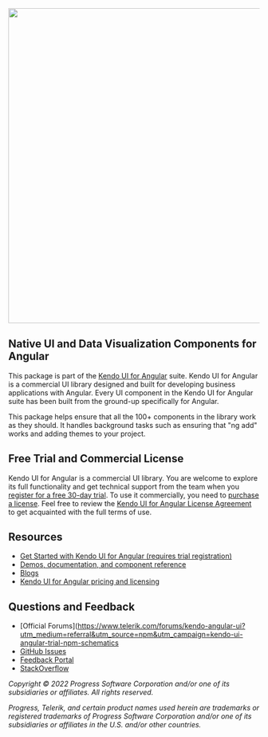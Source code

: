 <a href="https://www.telerik.com/kendo-angular-ui/" target="_blank">
<img width="631" src="https://www.telerik.com/kendo-angular-ui/npm-banner.svg">
</a>

## Native UI and Data Visualization Components for Angular

This package is part of the [Kendo UI for Angular](https://www.telerik.com/kendo-angular-ui?utm_medium=referral&utm_source=npm&utm_campaign=kendo-ui-angular-trial-npm-schematics) suite. Kendo UI for Angular is a commercial UI library designed and built for developing business applications with Angular. Every UI component in the Kendo UI for Angular suite has been built from the ground-up specifically for Angular.

This package helps ensure that all the 100+ components in the library work as they should. It handles background tasks such as ensuring that "ng add" works and adding themes to your project. 

## Free Trial and Commercial License

Kendo UI for Angular is a commercial UI library. You are welcome to explore its full functionality and get technical support from the team when you [register for a free 30-day trial](https://www.telerik.com/download-login-v2-kendo-angular-ui?utm_medium=referral&utm_source=npm&utm_campaign=kendo-ui-angular-trial-npm-schematics). To use it commercially, you need to [purchase a license](https://www.telerik.com/purchase/kendo-ui?utm_medium=referral&utm_source=npm&utm_campaign=kendo-ui-angular-trial-npm-schematics). Feel free to review the [Kendo UI for Angular License Agreement](https://www.telerik.com/purchase/license-agreement/kendo-ui?utm_medium=referral&utm_source=npm&utm_campaign=kendo-ui-angular-trial-npm-schematics) to get acquainted with the full terms of use.

## Resources

* [Get Started with Kendo UI for Angular (requires trial registration)](https://www.telerik.com/kendo-angular-ui/getting-started?utm_medium=referral&utm_source=npm&utm_campaign=kendo-ui-angular-trial-npm-schematics)
* [Demos, documentation, and component reference](https://www.telerik.com/kendo-angular-ui/components?utm_medium=referral&utm_source=npm&utm_campaign=kendo-ui-angular-trial-npm-schematics)
* [Blogs](http://www.telerik.com/blogs/kendo-ui?utm_medium=referral&utm_source=npm&utm_campaign=kendo-ui-angular-trial-npm-schematics)
* [Kendo UI for Angular pricing and licensing](https://www.telerik.com/purchase/kendo-ui?utm_medium=referral&utm_source=npm&utm_campaign=kendo-ui-angular-trial-npm-schematics)

## Questions and Feedback

* [Official Forums](https://www.telerik.com/forums/kendo-angular-ui?utm_medium=referral&utm_source=npm&utm_campaign=kendo-ui-angular-trial-npm-schematics
* [GitHub Issues](https://github.com/telerik/kendo-angular/issues?utm_medium=referral&utm_source=npm&utm_campaign=kendo-ui-angular-trial-npm-schematics)
* [Feedback Portal](https://feedback.telerik.com/kendo-angular-ui?utm_medium=referral&utm_source=npm&utm_campaign=kendo-ui-angular-trial-npm-schematics)
* [StackOverflow](https://stackoverflow.com/questions/tagged/kendo-ui-angular2?utm_medium=referral&utm_source=npm&utm_campaign=kendo-ui-angular-trial-npm-schematics)

*Copyright © 2022 Progress Software Corporation and/or one of its subsidiaries or affiliates. All rights reserved.*

*Progress, Telerik, and certain product names used herein are trademarks or registered trademarks of Progress Software Corporation and/or one of its subsidiaries or affiliates in the U.S. and/or other countries.*

